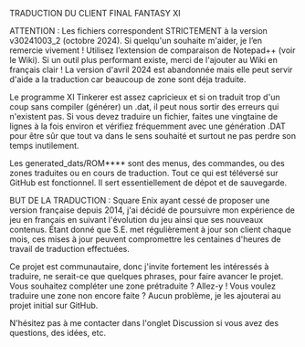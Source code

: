 TRADUCTION DU CLIENT FINAL FANTASY XI

ATTENTION : Les fichiers correspondent STRICTEMENT à la version v30241003_2 (octobre 2024). Si quelqu'un souhaite m'aider, je l’en remercie vivement ! Utilisez l’extension de comparaison de Notepad++ (voir le Wiki). Si un outil plus performant existe, merci de l'ajouter au Wiki en français clair ! La version d'avril 2024 est abandonnée mais elle peut servir d'aide a la traduction car beaucoup de zone sont déja traduite.

Le programme XI Tinkerer est assez capricieux et si on traduit trop d'un coup sans compiler (générer) un .dat, il peut nous sortir des erreurs qui n'existent pas. Si vous devez traduire un fichier, faites une vingtaine de lignes à la fois environ et vérifiez fréquemment avec une génération .DAT pour être sûr que tout va dans le sens souhaité et surtout ne pas perdre son temps inutilement.

Les generated_dats/ROM**** sont des menus, des commandes, ou des zones traduites ou en cours de traduction. Tout ce qui est téléversé sur GitHub est fonctionnel. Il sert essentiellement de dépot et de sauvegarde.

BUT DE LA TRADUCTION :
Square Enix ayant cessé de proposer une version française depuis 2014, j'ai décidé de poursuivre mon expérience de jeu en français en suivant l'évolution du jeu ainsi que ses nouveaux contenus. Étant donné que S.E. met régulièrement à jour son client chaque mois, ces mises à jour peuvent compromettre les centaines d'heures de travail de traduction effectuées.

Ce projet est communautaire, donc j'invite fortement les intéressés à traduire, ne serait-ce que quelques phrases, pour faire avancer le projet. Vous souhaitez compléter une zone prétraduite ? Allez-y ! Vous voulez traduire une zone non encore faite ? Aucun problème, je les ajouterai au projet initial sur GitHub.

N'hésitez pas à me contacter dans l'onglet Discussion si vous avez des questions, des idées, etc.
